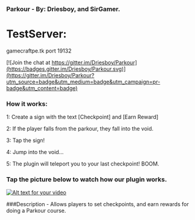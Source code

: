 ### Parkour - By: Driesboy, and SirGamer.
# TestServer:
gamecraftpe.tk 
port 19132

[![Join the chat at https://gitter.im/Driesboy/Parkour](https://badges.gitter.im/Driesboy/Parkour.svg)](https://gitter.im/Driesboy/Parkour?utm_source=badge&utm_medium=badge&utm_campaign=pr-badge&utm_content=badge)

### How it works:

1: Create a sign with the text [Checkpoint] and [Earn Reward]

2: If the player falls from the parkour, they fall into the void.

3: Tap the sign!

4: Jump into the void...

5: The plugin will teleport you to your last checkpoint! BOOM.

### Tap the picture below to watch how our plugin works.

[![Alt text for your video](http://img.youtube.com/vi/L8BLJxsi6tI/0.jpg)](http://www.youtube.com/watch?v=L8BLJxsi6tI)

###Description - Allows players to set checkpoints, and earn rewards for doing a Parkour course.
